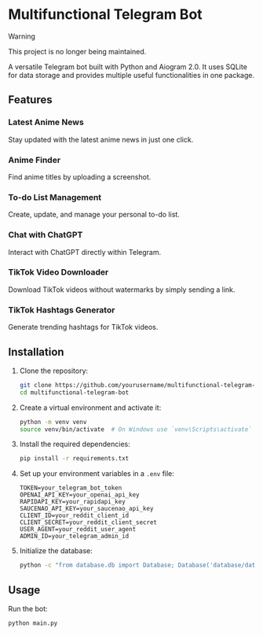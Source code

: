 # Multifunctional Telegram Bot
> [!WARNING]
> This project is no longer being maintained.


A versatile Telegram bot built with Python and Aiogram 2.0. It uses SQLite for data storage and provides multiple useful functionalities in one package.

## Features

### Latest Anime News
Stay updated with the latest anime news in just one click.

### Anime Finder
Find anime titles by uploading a screenshot.

### To-do List Management
Create, update, and manage your personal to-do list.

### Chat with ChatGPT
Interact with ChatGPT directly within Telegram.

### TikTok Video Downloader
Download TikTok videos without watermarks by simply sending a link.

### TikTok Hashtags Generator
Generate trending hashtags for TikTok videos.

## Installation

1. Clone the repository:
    ```sh
    git clone https://github.com/yourusername/multifunctional-telegram-bot.git
    cd multifunctional-telegram-bot
    ```

2. Create a virtual environment and activate it:
    ```sh
    python -m venv venv
    source venv/bin/activate  # On Windows use `venv\Scripts\activate`
    ```

3. Install the required dependencies:
    ```sh
    pip install -r requirements.txt
    ```

4. Set up your environment variables in a `.env` file:
    ```env
    TOKEN=your_telegram_bot_token
    OPENAI_API_KEY=your_openai_api_key
    RAPIDAPI_KEY=your_rapidapi_key
    SAUCENAO_API_KEY=your_saucenao_api_key
    CLIENT_ID=your_reddit_client_id
    CLIENT_SECRET=your_reddit_client_secret
    USER_AGENT=your_reddit_user_agent
    ADMIN_ID=your_telegram_admin_id
    ```

5. Initialize the database:
    ```sh
    python -c "from database.db import Database; Database('database/database.db')"
    ```

## Usage

Run the bot:
```sh
python main.py
```
